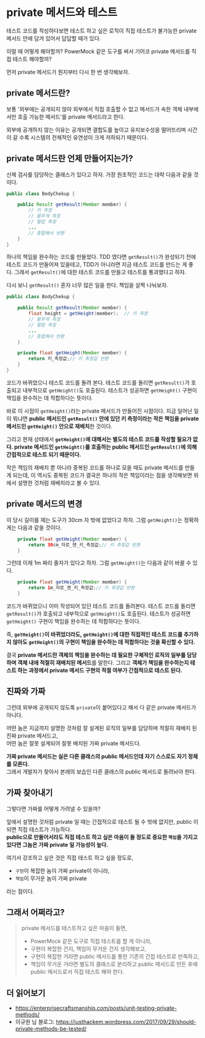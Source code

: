 # private 메서드와 테스트

테스트 코드를 작성하다보면 테스트 하고 싶은 로직이 직접 테스트가 불가능한 private 메서드 안에 담겨 있어서 답답할 때가 있다.

이럴 때 어떻게 해야할까? PowerMock 같은 도구를 써서 기어코 private 메서드를 직접 테스트 해야할까?

먼저 private 메서드가 뭔지부터 다시 한 번 생각해보자.


## private 메서드란?

보통 '외부에는 공개되지 않아 외부에서 직접 호출할 수 없고 메서드가 속한 객체 내부에서만 호출 가능한 메서드'를 private 메서드라고 한다.

외부에 공개하지 않는 이유는 공개되면 결합도를 높이고 유지보수성을 떨어뜨리며 시간이 갈 수록 시스템의 전체적인 유연성이 크게 저하되기 때문이다.


## private 메서드란 언제 만들어지는가?

신체 검사를 담당하는 클래스가 있다고 하자. 가장 원초적인 코드는 대략 다음과 같을 것이다.

```java
public class BodyChekup {

    public Result getResult(Member member) {
        // 키 측정
        // 몸무게 측정
        // 혈압 측정
        ...
        // 종합해서 반환
    }
}
```

하나의 책임을 완수하는 코드를 만들었다. TDD 였다면 `getResult()`가 완성되기 전에 테스트 코드가 만들어져 있을테고, TDD가 아니라면 지금 테스트 코드를 만드는 게 좋다. 그래서 `getResult()`에 대한 테스트 코드를 만들고 테스트를 통과했다고 하자.

다시 보니 `getResult()` 혼자 너무 많은 일을 한다. 책임을 살짝 나눠보자.

```java
public class BodyChekup {

    public Result getResult(Member member) {
        float height = getHeight(member);  // 키 측정
        // 몸무게 측정
        // 혈압 측정
        ...
        // 종합해서 반환
    }

    private float getHeight(Member member) {
        return 키_측정값;// 키 측정값 반환
    }
}
```

코드가 바뀌었으니 테스트 코드를 돌려 본다. 테스트 코드를 돌리면 `getResult()`가 호출되고 내부적으로 `getHeight()`도 호출된다. 테스트가 성공하면 `getHeight()` 구현이 책임을 완수하는 데 적합하다는 뜻이다.

바로 이 시점이 `getHeight()`라는 private 메서드가 만들어진 시점이다. 지금 일어난 일이 뭐냐면 **public 메서드인 `getResult()` 안에 있던 키 측정이라는 작은 책임을 private 메서드인 `getHeight()` 안으로 재배치**한 것이다. 

그리고 현재 상태에서 **`getHeight()`에 대해서는 별도의 테스트 코드를 작성할 필요가 없다. private 메서드인 `getHeight()`를 호출하는 public 메서드인 `getResult()`에 의해 간접적으로 테스트 되기 때문이다.**

작은 책임의 재배치 뿐 아니라 중복된 코드를 하나로 모을 때도 private 메서드를 만들게 되는데, 이 역시도 중복된 코드가 결국은 하나의 작은 책임이라는 점을 생각해보면 위에서 설명한 것처럼 재배치라고 볼 수 있다.


## private 메서드의 변경

이 당시 길이를 재는 도구가 30cm 자 밖에 없었다고 하자. 그럼 `getHeight()`는 정확하게는 다음과 같을 것이다.

```java
    private float getHeight(Member member) {
        return 30cm_자로_잰_키_측정값;// 키 측정값 반환
    }
```

그런데 이제 1m 짜리 줄자가 있다고 하자. 그럼 `getHeight()`는 다음과 같이 바꿀 수 있다.

```java
    private float getHeight(Member member) {
        return 1m_자로_잰_키_측정값;// 키 측정값 반환
    }
```

코드가 바뀌었으니 이미 작성되어 있던 테스트 코드를 돌려본다. 테스트 코드를 돌리면 `getResult()`가 호출되고 내부적으로 `getHeight()`도 호출된다. 테스트가 성공하면 `getHeight()` 구현이 책임을 완수하는 데 적합하다는 뜻이다.

즉, **`getHeight()`이 바뀌었더라도, `getHeight()`에 대한 직접적인 테스트 코드를 추가하지 않아도 `getHeight()`의 구현이 책임을 완수하는 데 적합하다는 것을 확신할 수 있다.**

결국 **private 메서드란 객체의 책임을 완수하는 데 필요한 구체적인 로직의 일부를 담당하며 객체 내에 적절히 재배치된 메서드**를 말한다. 그리고 **객체가 책임을 완수하는지 테스트 하는 과정에서 private 메서드 구현의 적절 여부가 간접적으로 테스트 된다.**


## 진짜와 가짜

그런데 외부에 공개되지 않도록 `private`이 붙어있다고 해서 다 같은 private 메서드가 아니다.

어떤 놈은 지금까지 설명한 것처럼 잘 설계된 로직의 일부를 담당하며 적절히 재배치 된 진짜 private 메서드고,  
어떤 놈은 잘못 설계되어 잘못 배치된 가짜 private 메서드다.

**가짜 private 메서드는 실은 다른 클래스의 public 메서드인데 자기 스스로도 자기 정체를 모른다.**  
그래서 개발자가 찾아서 본래의 보습인 다른 클래스의 public 메서드로 돌려놔야 한다.


## 가짜 찾아내기

그렇다면 가짜를 어떻게 가려낼 수 있을까?

앞에서 설명한 것처럼 private 일 때는 간접적으로 테스트 될 수 밖에 없지만, public 이 되면 직접 테스트가 가능하다.  
**public으로 만들어서라도 직접 테스트 하고 싶은 마음이 들 정도로 중요한 `책임`을 가지고 있다면 그놈은 가짜 private 일 가능성이 높다.**

여기서 강조하고 싶은 것은 직접 테스트 하고 싶을 정도로,
- `구현`이 복잡한 놈이 가짜 private이 아니라,  
- `책임`이 무거운 놈이 가짜 private  

라는 점이다.


## 그래서 어쩌라고?

>private 메서드를 테스트하고 싶은 마음이 들면,  
>- PowerMock 같은 도구로 직접 테스트를 할 게 아니라,  
>- 구현이 복잡한 건지, 책임이 무거운 건지 생각해보고,  
>- 구현이 복잡한 거라면 public 메서드를 통한 기존의 간접 테스트로 만족하고,  
>- 책임이 무거운 거라면 별도의 클래스로 분리하고 public 메서드로 만든 후에 public 메서드로서 직접 테스트 해야 한다.


## 더 읽어보기

- https://enterprisecraftsmanship.com/posts/unit-testing-private-methods/  
- 이규원 님 블로그: https://justhackem.wordpress.com/2017/09/29/should-private-methods-be-tested/


